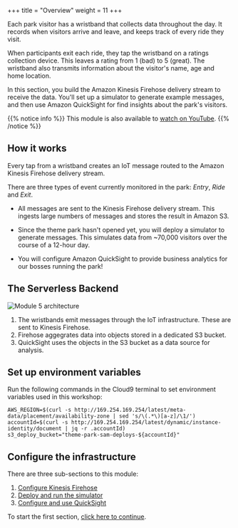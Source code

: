 +++
title = "Overview"
weight = 11
+++

Each park visitor has a wristband that collects data throughout the day. It records when visitors arrive and leave, and keeps track of every ride they visit.

When participants exit each ride, they tap the wristband on a ratings collection device. This leaves a rating from 1 (bad) to 5 (great). The wristband also transmits information about the visitor's name, age and home location.

In this section, you build the Amazon Kinesis Firehose delivery stream to receive the data. You'll set up a simulator to generate example messages, and then use Amazon QuickSight for find insights about the park's visitors.

{{% notice info %}}
This module is also available to [watch on YouTube](https://www.youtube.com/watch?v=G1Hukehp52Q).
{{% /notice %}}

## How it works

Every tap from a wristband creates an IoT message routed to the Amazon Kinesis Firehose delivery stream.

There are three types of event currently monitored in the park: *Entry*, *Ride* and *Exit*.

* All messages are sent to the Kinesis Firehose delivery stream. This ingests large numbers of messages and stores the result in Amazon S3.

* Since the theme park hasn't opened yet, you will deploy a simulator to generate messages. This simulates data from ~70,000 visitors over the course of a 12-hour day.

* You will configure Amazon QuickSight to provide business analytics for our bosses running the park!

## The Serverless Backend

![Module 5 architecture](../images/module5-overview.png)

1. The wristbands emit messages through the IoT infrastructure. These are sent to  Kinesis Firehose.
2. Firehose aggegrates data into objects stored in a dedicated S3 bucket.
3. QuickSight uses the objects in the S3 bucket as a data source for analysis.

## Set up environment variables

Run the following commands in the Cloud9 terminal to set environment variables used in this workshop:

```console
AWS_REGION=$(curl -s http://169.254.169.254/latest/meta-data/placement/availability-zone | sed 's/\(.*\)[a-z]/\1/')
accountId=$(curl -s http://169.254.169.254/latest/dynamic/instance-identity/document | jq -r .accountId)
s3_deploy_bucket="theme-park-sam-deploys-${accountId}"
```

## Configure the infrastructure

There are three sub-sections to this module:

1. [Configure Kinesis Firehose](./1-firehose.html)
2. [Deploy and run the simulator](./2-simulator.html)
3. [Configure and use QuickSight](./3-quicksight.html)

To start the first section, [click here to continue](./1-firehose.html).